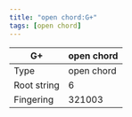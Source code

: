 ```yaml
---
title: "open chord:G+"
tags: [open chord]
---
```


|G+|open chord|
|---|---|
|Type|open chord|
|Root string|6|
|Fingering|321003|

